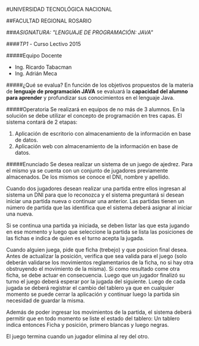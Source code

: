#UNIVERSIDAD TECNOLÓGICA NACIONAL

##FACULTAD REGIONAL ROSARIO

###*ASIGNATURA: "LENGUAJE DE PROGRAMACIÓN: JAVA"*

####*TP1* - Curso Lectivo 2015

#####Equipo Docente

- Ing. Ricardo Tabacman
- Ing. Adrián Meca

#####¿Qué se evalua?
En función de los objetivos propuestos de la  materia  de **lenguaje de programación JAVA** se evaluará la **capacidad del alumno para aprender** y profundizar sus conocimientos en el lenguaje Java.

#####Operatoria
Se realizará en equipos de no más de  3 alumnos. En la solución se debe utilizar el concepto de programación en tres capas. El sistema contará de 2 etapas:
1. Aplicación de escritorio con almacenamiento de la información en base de datos.
2. Aplicación web con almacenamiento de la información en base de datos.

#####Enunciado
Se desea realizar un sistema de un juego de ajedrez.
Para el mismo ya se cuenta con un conjunto de jugadores previamente almacenados. De los mismos se conoce el DNI, nombre y apellido.

Cuando dos jugadores desean realizar una partida entre ellos ingresan al sistema un DNI para que lo reconozca y el sistema preguntará si desean iniciar una partida nueva o continuar una anterior.
Las partidas tienen un número de partida que las identifica que el sistema deberá asignar al iniciar una nueva.

Si se continua una partida ya iniciada, se deben listar las que esta jugando en ese momento y luego que seleccione la partida se lista las posiciones de las fichas e indica de quien es el turno  acepta la jugada.

Cuando alguien juega, pide que ficha (trebejo) y que posicion final desea. Antes de actualizar la posición, verifica que sea valida para el juego (solo deberán validarse los movimientos reglamentarios de la ficha, no si hay otra obstruyendo el movimiento de la misma). Si como resultado come otra ficha, se debe actuar en consecuencia. Luego que un jugador finalizó su turno el juego deberá esperar por la jugada del siguiente.
Luego de cada jugada se deberá registrar el cambio del tablero ya que en cualquier momento se puede cerrar la aplicación y continuar luego la partida sin necesidad de guardar la misma.

Además de poder  ingresar los movimientos de la partida, el sistema deberá permitir que en todo momento se liste el estado del tablero: Un tablero indica entonces Ficha y posición, primero blancas y luego negras.

El juego termina cuando un jugador elimina al rey del otro.
